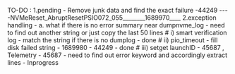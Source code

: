 TO-DO : 
1.pending - Remove junk data and find the exact failure -44249 ----NVMeReset_AbruptResetPSIO072_055________1689970____
2.exception handling -
    a. what if there is no error summary near dumpnvme_log - need to find out another string or just copy the last 50 lines
            # i) smart verification log - match the string if there is no dumplog - done
            # ii) pio_timeout  - fill disk failed string - 1689980 - 44249 - done
            # iii) setget launchID - 45687 , Telemetry - 45687  - need to find out error keyword and accordingly extract lines  - Inprogress
